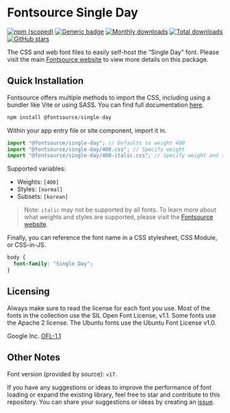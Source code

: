 # Fontsource Single Day

[![npm (scoped)](https://img.shields.io/npm/v/@fontsource/single-day?color=brightgreen)](https://www.npmjs.com/package/@fontsource/single-day) [![Generic badge](https://img.shields.io/badge/fontsource-passing-brightgreen)](https://github.com/fontsource/fontsource) [![Monthly downloads](https://badgen.net/npm/dm/@fontsource/single-day)](https://github.com/fontsource/fontsource) [![Total downloads](https://badgen.net/npm/dt/@fontsource/single-day)](https://github.com/fontsource/fontsource) [![GitHub stars](https://img.shields.io/github/stars/fontsource/fontsource.svg?style=social&label=Star)](https://github.com/fontsource/fontsource/stargazers)

The CSS and web font files to easily self-host the “Single Day” font. Please visit the main [Fontsource website](https://fontsource.org/fonts/single-day) to view more details on this package.

## Quick Installation

Fontsource offers multiple methods to import the CSS, including using a bundler like Vite or using SASS. You can find full documentation [here](https://fontsource.org/docs/getting-started/introduction).

```javascript
npm install @fontsource/single-day
```

Within your app entry file or site component, import it in.

```javascript
import "@fontsource/single-day"; // Defaults to weight 400
import "@fontsource/single-day/400.css"; // Specify weight
import "@fontsource/single-day/400-italic.css"; // Specify weight and style
```

Supported variables:
- Weights: `[400]`
- Styles: `[normal]`
- Subsets: `[korean]`

> Note: `italic` may not be supported by all fonts. To learn more about what weights and styles are supported, please visit the [Fontsource website](https://fontsource.org/fonts/single-day).

Finally, you can reference the font name in a CSS stylesheet, CSS Module, or CSS-in-JS.

```css
body {
  font-family: "Single Day";
}
```

## Licensing
Always make sure to read the license for each font you use. Most of the fonts in the collection use the SIL Open Font License, v1.1. Some fonts use the Apache 2 license. The Ubuntu fonts use the Ubuntu Font License v1.0.

Google Inc.
[OFL-1.1](http://scripts.sil.org/OFL)

## Other Notes
Font version (provided by source): `v17`.

If you have any suggestions or ideas to improve the performance of font loading or expand the existing library, feel free to star and contribute to this repository. You can share your suggestions or ideas by creating an [issue](https://github.com/fontsource/fontsource/issues).